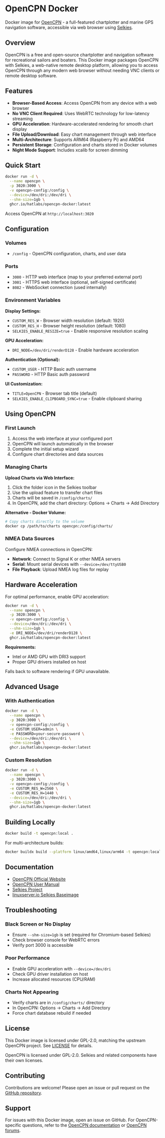 # OpenCPN Docker

Docker image for [OpenCPN](https://opencpn.org/) - a full-featured chartplotter and marine GPS navigation software, accessible via web browser using [Selkies](https://github.com/selkies-project/selkies).

## Overview

OpenCPN is a free and open-source chartplotter and navigation software for recreational sailors and boaters. This Docker image packages OpenCPN with Selkies, a web-native remote desktop platform, allowing you to access OpenCPN through any modern web browser without needing VNC clients or remote desktop software.

## Features

- **Browser-Based Access**: Access OpenCPN from any device with a web browser
- **No VNC Client Required**: Uses WebRTC technology for low-latency streaming
- **GPU Acceleration**: Hardware-accelerated rendering for smooth chart display
- **File Upload/Download**: Easy chart management through web interface
- **Multi-Architecture**: Supports ARM64 (Raspberry Pi) and AMD64
- **Persistent Storage**: Configuration and charts stored in Docker volumes
- **Night Mode Support**: Includes xcalib for screen dimming

## Quick Start

```bash
docker run -d \
  --name opencpn \
  -p 3020:3000 \
  -v opencpn-config:/config \
  --device=/dev/dri:/dev/dri \
  --shm-size=1gb \
  ghcr.io/hatlabs/opencpn-docker:latest
```

Access OpenCPN at `http://localhost:3020`

## Configuration

### Volumes

- `/config` - OpenCPN configuration, charts, and user data

### Ports

- `3000` - HTTP web interface (map to your preferred external port)
- `3001` - HTTPS web interface (optional, self-signed certificate)
- `8082` - WebSocket connection (used internally)

### Environment Variables

**Display Settings:**
- `CUSTOM_RES_W` - Browser width resolution (default: 1920)
- `CUSTOM_RES_H` - Browser height resolution (default: 1080)
- `SELKIES_ENABLE_RESIZE=true` - Enable responsive resolution scaling

**GPU Acceleration:**
- `DRI_NODE=/dev/dri/renderD128` - Enable hardware acceleration

**Authentication (Optional):**
- `CUSTOM_USER` - HTTP Basic auth username
- `PASSWORD` - HTTP Basic auth password

**UI Customization:**
- `TITLE=OpenCPN` - Browser tab title (default)
- `SELKIES_ENABLE_CLIPBOARD_SYNC=true` - Enable clipboard sharing

## Using OpenCPN

### First Launch

1. Access the web interface at your configured port
2. OpenCPN will launch automatically in the browser
3. Complete the initial setup wizard
4. Configure chart directories and data sources

### Managing Charts

**Upload Charts via Web Interface:**
1. Click the folder icon in the Selkies toolbar
2. Use the upload feature to transfer chart files
3. Charts will be saved in `/config/charts/`
4. In OpenCPN, add the chart directory: Options → Charts → Add Directory

**Alternative - Docker Volume:**
```bash
# Copy charts directly to the volume
docker cp /path/to/charts opencpn:/config/charts/
```

### NMEA Data Sources

Configure NMEA connections in OpenCPN:
- **Network**: Connect to Signal K or other NMEA servers
- **Serial**: Mount serial devices with `--device=/dev/ttyUSB0`
- **File Playback**: Upload NMEA log files for replay

## Hardware Acceleration

For optimal performance, enable GPU acceleration:

```bash
docker run -d \
  --name opencpn \
  -p 3020:3000 \
  -v opencpn-config:/config \
  --device=/dev/dri:/dev/dri \
  --shm-size=1gb \
  -e DRI_NODE=/dev/dri/renderD128 \
  ghcr.io/hatlabs/opencpn-docker:latest
```

**Requirements:**
- Intel or AMD GPU with DRI3 support
- Proper GPU drivers installed on host

Falls back to software rendering if GPU unavailable.

## Advanced Usage

### With Authentication

```bash
docker run -d \
  --name opencpn \
  -p 3020:3000 \
  -v opencpn-config:/config \
  -e CUSTOM_USER=admin \
  -e PASSWORD=your-secure-password \
  --device=/dev/dri:/dev/dri \
  --shm-size=1gb \
  ghcr.io/hatlabs/opencpn-docker:latest
```

### Custom Resolution

```bash
docker run -d \
  --name opencpn \
  -p 3020:3000 \
  -v opencpn-config:/config \
  -e CUSTOM_RES_W=2560 \
  -e CUSTOM_RES_H=1440 \
  --device=/dev/dri:/dev/dri \
  --shm-size=1gb \
  ghcr.io/hatlabs/opencpn-docker:latest
```

## Building Locally

```bash
docker build -t opencpn:local .
```

For multi-architecture builds:

```bash
docker buildx build --platform linux/amd64,linux/arm64 -t opencpn:local .
```

## Documentation

- [OpenCPN Official Website](https://opencpn.org/)
- [OpenCPN User Manual](https://opencpn.org/wiki/dokuwiki/doku.php?id=opencpn:opencpn_user_manual)
- [Selkies Project](https://github.com/selkies-project/selkies)
- [linuxserver.io Selkies Baseimage](https://github.com/linuxserver/docker-baseimage-selkies)

## Troubleshooting

### Black Screen or No Display

- Ensure `--shm-size=1gb` is set (required for Chromium-based Selkies)
- Check browser console for WebRTC errors
- Verify port 3000 is accessible

### Poor Performance

- Enable GPU acceleration with `--device=/dev/dri`
- Check GPU driver installation on host
- Increase allocated resources (CPU/RAM)

### Charts Not Appearing

- Verify charts are in `/config/charts/` directory
- In OpenCPN: Options → Charts → Add Directory
- Force chart database rebuild if needed

## License

This Docker image is licensed under GPL-2.0, matching the upstream OpenCPN project. See [LICENSE](LICENSE) for details.

OpenCPN is licensed under GPL-2.0. Selkies and related components have their own licenses.

## Contributing

Contributions are welcome! Please open an issue or pull request on the [GitHub repository](https://github.com/hatlabs/opencpn-docker).

## Support

For issues with this Docker image, open an issue on GitHub. For OpenCPN-specific questions, refer to the [OpenCPN documentation](https://opencpn.org/wiki/dokuwiki/) or [OpenCPN forums](https://www.cruisersforum.com/forums/f134/).
